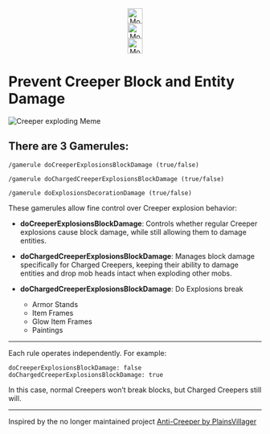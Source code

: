 <div align="center">
<img 
    style="display: block; height: 30px;"
    src="https://img.shields.io/modrinth/dt/Uqqp9wzq?style=flat&logo=modrinth&label=Downloads&labelColor=%23111&color=%231bd96a&link=https%3A%2F%2Fmodrinth.com%2Fmod%2Fanti_creeper"
    alt="Modrinth Downloads">
</img>
<img 
    style="display: block; height: 30px;"
    src="https://img.shields.io/modrinth/followers/Uqqp9wzq?style=flat&logo=modrinth&label=Followers&labelColor=%23111&color=%231bd96a&link=https%3A%2F%2Fmodrinth.com%2Fmod%2Fanti_creeper"
    alt="Modrinth Downloads">
</img>
<img 
    style="display: block; height: 30px;"
    src="https://img.shields.io/modrinth/game-versions/Uqqp9wzq?style=flat&logo=modrinth&labelColor=%23111&color=%231bd96a&link=https%3A%2F%2Fmodrinth.com%2Fmod%2Fanti_creeper"
    alt="Modrinth Downloads">
</img>
</div>

# Prevent Creeper Block and Entity Damage

![Creeper exploding Meme](https://github.com/user-attachments/assets/7d2541a3-0bb8-4885-a80a-e4134c8b11f1)


## There are 3 Gamerules:

``` 
/gamerule doCreeperExplosionsBlockDamage (true/false) 
```
``` 
/gamerule doChargedCreeperExplosionsBlockDamage (true/false) 
```
``` 
/gamerule doExplosionsDecorationDamage (true/false) 
```


These gamerules allow fine control over Creeper explosion behavior:

- **doCreeperExplosionsBlockDamage**: Controls whether regular Creeper explosions cause block damage, while still allowing them to damage entities.
  
- **doChargedCreeperExplosionsBlockDamage**: Manages block damage specifically for Charged Creepers, keeping their ability to damage entities and drop mob heads intact when exploding other mobs.

- **doChargedCreeperExplosionsBlockDamage**: Do Explosions break
  - Armor Stands
  - Item Frames
  - Glow Item Frames
  - Paintings


---

Each rule operates independently. For example:
```
doCreeperExplosionsBlockDamage: false
doChargedCreeperExplosionsBlockDamage: true
```
In this case, normal Creepers won’t break blocks, but Charged Creepers still will.

---

Inspired by the no longer maintained project [Anti-Creeper by PlainsVillager](https://github.com/PlainsVillager/Anti-Creeper)

